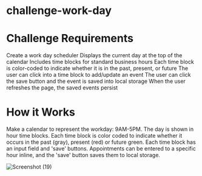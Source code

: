 # challenge-work-day

# Challenge Requirements
Create a work day scheduler
Displays the current day at the top of the calendar
Includes time blocks for standard business hours
Each time block is color-coded to indicate whether it is in the past, present, or future
The user can click into a time block to add/update an event
The user can click the save button and the event is saved into local storage
When the user refreshes the page, the saved events persist

# How it Works
Make a calendar to represent the workday: 9AM-5PM.
The day is shown in hour time blocks.
Each time block is color coded to indicate whether it occurs in the past (gray), present (red) or future green.
Each time block has an input field and 'save' buttons.
Appointments can be entered to a specific hour inline, and the 'save' button saves them to local storage.












![Screenshot (19)](https://user-images.githubusercontent.com/111814441/227235568-b6bad769-f30b-4e8d-add5-e93e796b7ae3.png)
